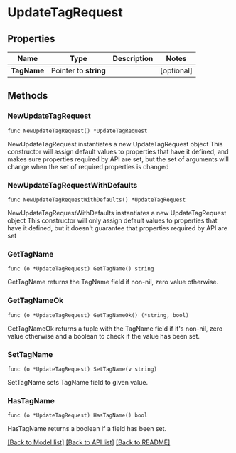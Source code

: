 # UpdateTagRequest

## Properties

Name | Type | Description | Notes
------------ | ------------- | ------------- | -------------
**TagName** | Pointer to **string** |  | [optional] 

## Methods

### NewUpdateTagRequest

`func NewUpdateTagRequest() *UpdateTagRequest`

NewUpdateTagRequest instantiates a new UpdateTagRequest object
This constructor will assign default values to properties that have it defined,
and makes sure properties required by API are set, but the set of arguments
will change when the set of required properties is changed

### NewUpdateTagRequestWithDefaults

`func NewUpdateTagRequestWithDefaults() *UpdateTagRequest`

NewUpdateTagRequestWithDefaults instantiates a new UpdateTagRequest object
This constructor will only assign default values to properties that have it defined,
but it doesn't guarantee that properties required by API are set

### GetTagName

`func (o *UpdateTagRequest) GetTagName() string`

GetTagName returns the TagName field if non-nil, zero value otherwise.

### GetTagNameOk

`func (o *UpdateTagRequest) GetTagNameOk() (*string, bool)`

GetTagNameOk returns a tuple with the TagName field if it's non-nil, zero value otherwise
and a boolean to check if the value has been set.

### SetTagName

`func (o *UpdateTagRequest) SetTagName(v string)`

SetTagName sets TagName field to given value.

### HasTagName

`func (o *UpdateTagRequest) HasTagName() bool`

HasTagName returns a boolean if a field has been set.


[[Back to Model list]](../README.md#documentation-for-models) [[Back to API list]](../README.md#documentation-for-api-endpoints) [[Back to README]](../README.md)


